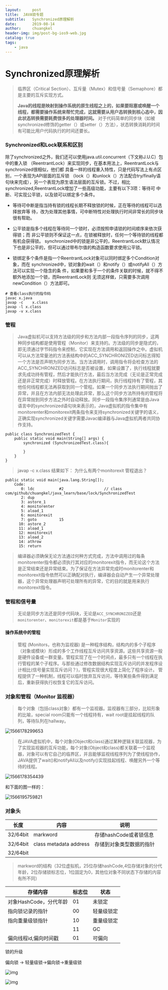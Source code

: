 ```yaml
---
layout:     post
title:	JAVA锁专题
subtitle: 	Synchronized原理解析
date:       2019-08-14
author:     chuangkel
header-img: img/post-bg-ios9-web.jpg
catalog: true
tags:
    - java
---
```


# Synchronized原理解析

> 临界区（Critical Section）、互斥量（Mutex）和信号量（Semaphore）都是主要的互斥实现方式。
>
> **Java的线程是映射到操作系统的原生线程之上的，如果要阻塞或唤醒一个线程，都需要操作系统来帮忙完成，这就需要从用户态转换到核心态中，因此状态转换需要耗费很多的处理器时间。** 对于代码简单的同步块（如被synchronized修饰的getter（）或setter（）方法），状态转换消耗的时间有可能比用户代码执行的时间还要长。



### Synchronized和Lock联系和区别

除了synchronized之外，我们还可以使用java.util.concurrent（下文称J.U.C）包中的重入锁 （ReentrantLock）来实现同步，在基本用法上，ReentrantLock与synchronized很相似，他们都 具备一样的线程重入特性，只是代码写法上有点区别，一个表现为API层面的互斥锁 （lock（）和unlock（）方法配合try/finally语句块来完成），另一个表现为原生语法层面的互斥锁。不过，相比synchronized,ReentrantLock增加了一些高级功能，主要有以下3项：等待可 中断、可实现公平锁，以及锁可以绑定多个条件。

* 等待可中断是指当持有锁的线程长期不释放锁的时候，正在等待的线程可以选择放弃等 待，改为处理其他事情，可中断特性对处理执行时间非常长的同步块很有帮助。

* 公平锁是指多个线程在等待同一个锁时，必须按照申请锁的时间顺序来依次获得锁；而 非公平锁则不保证这一点，在锁被释放时，任何一个等待锁的线程都有机会获得锁。 synchronized中的锁是非公平的，ReentrantLock默认情况下也是非公平的，但可以通过带布尔值的构造函数要求使用公平锁。 

* 锁绑定多个条件是指一个ReentrantLock对象可以同时绑定多个Condition对象，而在 synchronized中，锁对象的wait（）和notify（）或notifyAll（）方法可以实现一个隐含的条 件，如果要和多于一个的条件关联的时候，就不得不额外地添加一个锁，而ReentrantLock则 无须这样做，只需要多次调用newCondition（）方法即可。 



```shell
# 查看class执行的指令码
javac x.java
javap -c    x.class
javap -l x.class
javap -v x.class 
```

### 管程

> Java虚拟机可以支持方法级的同步和方法内部一段指令序列的同步，这两种同步结构都是使用管程（Monitor）来支持的。方法级的同步是隐式的，即无须通过字节码指令来控制，它实现在方法调用和返回操作之中。虚拟机可以从方法常量池的方法表结构中的ACC_SYNCHRONIZED访问标志得知一个方法是否声明为同步方法。当方法调用时，调用指令将会检查方法的ACC_SYNCHRONIZED访问标志是否被设置，如果设置了，执行线程就要求先成功持有管程，然后才能执行方法，最后当方法完成（无论是正常完成还是非正常完成）时释放管程。在方法执行期间，执行线程持有了管程，其他任何线程都无法再获取到同一个管程。如果一个同步方法执行期间抛出了异常，并且在方法内部无法处理此异常，那么这个同步方法所持有的管程将在异常抛到同步方法之外时自动释放。同步一段指令集序列通常是由Java语言中的synchronized语句块来表示的，Java虚拟机的指令集中有monitorenter和monitorexit两条指令来支持synchronized关键字的语义，正确实现synchronized关键字需要Javac编译器与Java虚拟机两者共同协作支持。

```
public class SynchronizedTest {
    public static void main(String[] args) {
        synchronized (SynchronizedTest.class){

        }
    }
}
```

> javap -c    x.class 结果如下： 为什么有两个monitorexit 管程退出？

```
public static void main(java.lang.String[]);
    Code:
       0: ldc           #2                  // class com/github/chuangkel/java_learn/base/lock/SynchronizedTest
       2: dup
       3: astore_1
       4: monitorenter
       5: aload_1
       6: monitorexit
       7: goto          15
      10: astore_2
      11: aload_1
      12: monitorexit
      13: aload_2
      14: athrow
      15: return
```

> 编译器必须确保无论方法通过何种方式完成，方法中调用过的每条monitorenter指令都必须执行其对应的monitorexit指令，而无论这个方法是正常结束还是异常结束。为了保证在方法异常完成时monitorenter和monitorexit指令依然可以正确配对执行，编译器会自动产生一个异常处理器，这个异常处理器声明可处理所有的异常，它的目的就是用来执行monitorexit指令。



### 管程和信号量

> 无论是同步方法还是同步代码块，无论是`ACC_SYNCHRONIZED`还是`monitorenter`、`monitorexit`都是基于`Monitor`实现的

#### 操作系统中的管程

> 管程 (Monitors，也称为监视器) 是一种程序结构，结构内的多个子程序（对象或模块）形成的多个工作线程互斥访问共享资源。这些共享资源一般是硬件设备或一群变量。管程实现了在一个时间点，最多只有一个线程在执行管程的某个子程序。与那些通过修改数据结构实现互斥访问的并发程序设计相比(信号量实现互斥访问？)，管程实现很大程度上简化了程序设计。 管程提供了一种机制，线程可以临时放弃互斥访问，等待某些条件得到满足后，重新获得执行权恢复它的互斥访问。



### 对象和管程（Monitor 监视器）

> 每个对象（包括class对象）都有一个监视器。监视器有三部分，比较形象的比喻，special room只能有一个线程持有，wait root是挂起线程的队列，等待队列在hallway。

![1566178299653](/../img/1566178299653.png)

> 在JAVA虚拟机中，每个对象(Object和class)通过某种逻辑关联监视器，为了实现监视器的互斥功能，每个对象(Object和class)都关联着一个监视器，对象可以有它自己的临界区，并且能够监视线程序列为了使线程协作，JAVA提供了wait()和notifyAll以及notify()实现挂起线程、唤醒另外一个等待的线程。

![1566178354439](/../img/1566178354439.png)

和下面的图一样的：

![1566195759821](/../img/1566195759821.png)

### 对象头

| 长度     | 内容                   | 说明                     |
| -------- | ---------------------- | ------------------------ |
| 32/64bit | markword               | 存储hashCode或者锁信息   |
| 32/64bit | class metadata address | 存储到对象类型数据的指针 |
| 32/64bit |                        |                          |





> markword的结构（32位虚拟机，25位存储hashCode,4位存储对象的分代年龄，2位存储锁标志位，1位固定为0，其他位对象不同状态下存储的内容有所不同）

| 存储内容               | 标志位 | 状态       |
| ---------------------- | ------ | ---------- |
| 对象HashCode，分代年龄 | 01     | 未锁定     |
| 指向锁记录的指针       | 00     | 轻量级锁定 |
| 指向重量级锁指针       | 10     | 重量级锁定 |
|                        | 11     | GC         |
| 偏向线程id,偏向时间戳  | 01     | 可偏向     |




锁的升级

偏向锁 -> 轻量级锁->偏向锁->重量级锁

![img](/../img/偏向锁的撤销.png)





![img](/../img/轻量级锁.png)